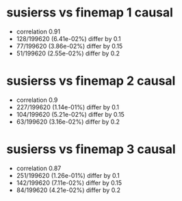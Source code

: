 # susierss vs finemap  1 causal

- correlation 0.91
- 128/199620 (6.41e-02%) differ by 0.1
- 77/199620 (3.86e-02%) differ by 0.15
- 51/199620 (2.55e-02%) differ by 0.2


# susierss vs finemap  2 causal

- correlation 0.9
- 227/199620 (1.14e-01%) differ by 0.1
- 104/199620 (5.21e-02%) differ by 0.15
- 63/199620 (3.16e-02%) differ by 0.2


# susierss vs finemap  3 causal

- correlation 0.87
- 251/199620 (1.26e-01%) differ by 0.1
- 142/199620 (7.11e-02%) differ by 0.15
- 84/199620 (4.21e-02%) differ by 0.2


